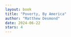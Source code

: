 ```yaml
---
layout: book
title: "Poverty, By America"
author: "Matthew Desmond"
date: 2024-06-22
stars: 4
---
```


